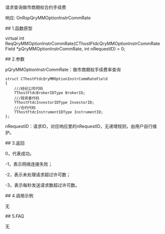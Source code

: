 <p>请求查询做市商期权合约手续费</p>
<p>响应: OnRspQryMMOptionInstrCommRate</p>
<span class="anchor" id="8af0ac5f-e683-4938-8d86-c3fcbe1e1b5b"></span>
## 1.函数原型
<p>virtual int ReqQryMMOptionInstrCommRate(CThostFtdcQryMMOptionInstrCommRateField *pQryMMOptionInstrCommRate, int nRequestID) = 0;</p>
<span class="anchor" id="fcaa3bdd-7f56-4387-b02f-9f785cb3fd3b"></span>
## 2.参数
<p>pQryMMOptionInstrCommRate：做市商期权手续费率查询</p>
<pre><code>struct CThostFtdcQryMMOptionInstrCommRateField
{
    ///经纪公司代码
    TThostFtdcBrokerIDType BrokerID;
    ///投资者代码
    TThostFtdcInvestorIDType InvestorID;
    ///合约代码
    TThostFtdcInstrumentIDType InstrumentID;
};
</code></pre>
<p>nRequestID：请求ID，对应响应里的nRequestID，无递增规则，由用户自行维护。</p>
<span class="anchor" id="662fc8db-a447-4733-b793-acfb778db8ae"></span>
## 3.返回
<p>0，代表成功。</p>
<p>-1，表示网络连接失败；</p>
<p>-2，表示未处理请求超过许可数；</p>
<p>-3，表示每秒发送请求数超过许可数。</p>
<span class="anchor" id="f03e5c12-2f07-4d11-96cb-39ccd6cdefda"></span>
## 4.调用示例
<p>无</p>
<span class="anchor" id="381ebfe9-084b-4918-beb4-a65ff58ffd1c"></span>
## 5.FAQ
<p>无</p>
